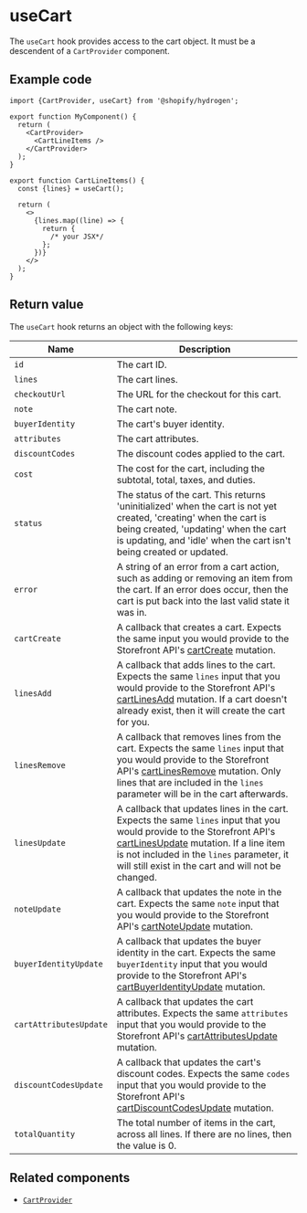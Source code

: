 # useCart


The `useCart` hook provides access to the cart object. It must be a descendent of a `CartProvider` component.

## Example code

```tsx
import {CartProvider, useCart} from '@shopify/hydrogen';

export function MyComponent() {
  return (
    <CartProvider>
      <CartLineItems />
    </CartProvider>
  );
}

export function CartLineItems() {
  const {lines} = useCart();

  return (
    <>
      {lines.map((line) => {
        return {
          /* your JSX*/
        };
      })}
    </>
  );
}
```

## Return value

The `useCart` hook returns an object with the following keys:

| Name                   | Description                                                                                                                                                                                                                                                                                                                               |
| ---------------------- | ----------------------------------------------------------------------------------------------------------------------------------------------------------------------------------------------------------------------------------------------------------------------------------------------------------------------------------------- |
| `id`                   | The cart ID.                                                                                                                                                                                                                                                                                                                              |
| `lines`                | The cart lines.                                                                                                                                                                                                                                                                                                                           |
| `checkoutUrl`          | The URL for the checkout for this cart.                                                                                                                                                                                                                                                                                                   |
| `note`                 | The cart note.                                                                                                                                                                                                                                                                                                                            |
| `buyerIdentity`        | The cart's buyer identity.                                                                                                                                                                                                                                                                                                                |
| `attributes`           | The cart attributes.                                                                                                                                                                                                                                                                                                                      |
| `discountCodes`        | The discount codes applied to the cart.                                                                                                                                                                                                                                                                                                   |
| `cost`        | The cost for the cart, including the subtotal, total, taxes, and duties.                                                                                                                                                                                                                                                        |
| `status`               | The status of the cart. This returns 'uninitialized' when the cart is not yet created, 'creating' when the cart is being created, 'updating' when the cart is updating, and 'idle' when the cart isn't being created or updated.                                                                                                          |
| `error`                | A string of an error from a cart action, such as adding or removing an item from the cart. If an error does occur, then the cart is put back into the last valid state it was in.                                                                                                                                                         |
| `cartCreate`           | A callback that creates a cart. Expects the same input you would provide to the Storefront API's [cartCreate](https://shopify.dev/api/storefront/reference/cart/cartcreate) mutation.                                                                                                                                                     |
| `linesAdd`             | A callback that adds lines to the cart. Expects the same `lines` input that you would provide to the Storefront API's [cartLinesAdd](https://shopify.dev/api/storefront/reference/cart/cartlinesadd) mutation. If a cart doesn't already exist, then it will create the cart for you.                                                     |
| `linesRemove`          | A callback that removes lines from the cart. Expects the same `lines` input that you would provide to the Storefront API's [cartLinesRemove](https://shopify.dev/api/storefront/reference/cart/cartlinesremove) mutation. Only lines that are included in the `lines` parameter will be in the cart afterwards.                           |
| `linesUpdate`          | A callback that updates lines in the cart. Expects the same `lines` input that you would provide to the Storefront API's [cartLinesUpdate](https://shopify.dev/api/storefront/reference/cart/cartlinesupdate) mutation. If a line item is not included in the `lines` parameter, it will still exist in the cart and will not be changed. |
| `noteUpdate`           | A callback that updates the note in the cart. Expects the same `note` input that you would provide to the Storefront API's [cartNoteUpdate](https://shopify.dev/api/storefront/reference/cart/cartnoteupdate) mutation.                                                                                                                   |
| `buyerIdentityUpdate`  | A callback that updates the buyer identity in the cart. Expects the same `buyerIdentity` input that you would provide to the Storefront API's [cartBuyerIdentityUpdate](https://shopify.dev/api/storefront/reference/cart/cartbuyeridentityupdate) mutation.                                                                              |
| `cartAttributesUpdate` | A callback that updates the cart attributes. Expects the same `attributes` input that you would provide to the Storefront API's [cartAttributesUpdate](https://shopify.dev/api/storefront/reference/cart/cartattributesupdate) mutation.                                                                                                  |
| `discountCodesUpdate`  | A callback that updates the cart's discount codes. Expects the same `codes` input that you would provide to the Storefront API's [cartDiscountCodesUpdate](https://shopify.dev/api/storefront/reference/cart/cartdiscountcodesupdate) mutation.                                                                                           |
| `totalQuantity`        | The total number of items in the cart, across all lines. If there are no lines, then the value is 0.                                                                                                                                                                                                                                      |

## Related components

- [`CartProvider`](/components/cart/cartprovider/)
